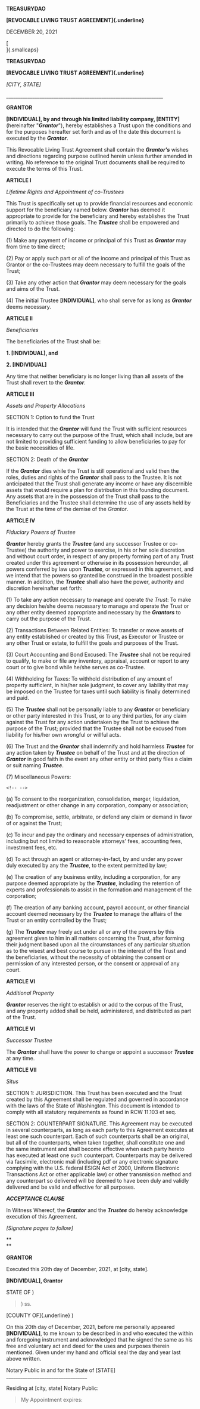 **TREASURYDAO**

**[REVOCABLE LIVING TRUST AGREEMENT]{.underline}**

DECEMBER 20, 2021

[\
]{.smallcaps}

**TREASURYDAO**

**[REVOCABLE LIVING TRUST AGREEMENT]{.underline}**

*\[CITY, STATE\]*

\_\_\_\_\_\_\_\_\_\_\_\_\_\_\_\_\_\_\_\_\_\_\_\_\_\_\_\_\_\_\_\_\_\_\_\_\_\_\_\_\_\_\_\_\_\_\_\_\_\_\_\_\_\_\_\_\_\_\_\_\_\_\_\_\_\_

**GRANTOR**

**\[INDIVIDUAL\], by and through his limited liability company,
\[ENTITY\]** (hereinafter "***Grantor***"), hereby establishes a Trust
upon the conditions and for the purposes hereafter set forth and as of
the date this document is executed by the ***Grantor***.

This Revocable Living Trust Agreement shall contain the ***Grantor's***
wishes and directions regarding purpose outlined herein unless further
amended in writing. No reference to the original Trust documents shall
be required to execute the terms of this Trust.

**ARTICLE I**

*Lifetime Rights and Appointment of co-Trustees*

This Trust is specifically set up to provide financial resources and
economic support for the beneficiary named below. ***Grantor*** has
deemed it appropriate to provide for the beneficiary and hereby
establishes the Trust primarily to achieve those goals. The
***Trustee*** shall be empowered and directed to do the following:

(1) Make any payment of income or principal of this Trust as
    ***Grantor*** may from time to time direct;

(2) Pay or apply such part or all of the income and principal of this
    Trust as Grantor or the co-Trustees may deem necessary to fulfill
    the goals of the Trust;

(3) Take any other action that ***Grantor*** may deem necessary for the
    goals and aims of the Trust.

(4) The initial Trustee **\[INDIVIDUAL\]**, who shall serve for as long
    as ***Grantor*** deems necessary.

**ARTICLE II**

*Beneficiaries*

The beneficiaries of the Trust shall be:

**1. \[INDIVIDUAL\], and**

**2. \[INDIVIDUAL\]**

Any time that neither beneficiary is no longer living than all assets of
the Trust shall revert to the ***Grantor***.

**ARTICLE III**

*Assets and Property Allocations*

SECTION 1: Option to fund the Trust

It is intended that the ***Grantor*** will fund the Trust with
sufficient resources necessary to carry out the purpose of the Trust,
which shall include, but are not limited to providing sufficient funding
to allow beneficiaries to pay for the basic necessities of life.

SECTION 2: Death of the ***Grantor***

If the ***Grantor*** dies while the Trust is still operational and valid
then the roles, duties and rights of the ***Grantor*** shall pass to the
Trustee. It is not anticipated that the Trust shall generate any income
or have any discernible assets that would require a plan for
distribution in this founding document. Any assets that are in the
possession of the Trust shall pass to the Beneficiaries and the Trustee
shall determine the use of any assets held by the Trust at the time of
the demise of the *Grantor*.

**ARTICLE IV**

*Fiduciary Powers of Trustee*

***Grantor*** hereby grants the ***Trustee*** (and any successor Trustee
or co-Trustee) the authority and power to exercise, in his or her sole
discretion and without court order, in respect of any property forming
part of any Trust created under this agreement or otherwise in its
possession hereunder, all powers conferred by law upon ***Trustee***, or
expressed in this agreement, and we intend that the powers so granted be
construed in the broadest possible manner. In addition, the
***Trustee*** shall also have the power, authority and discretion
hereinafter set forth:

(1) To take any action necessary to manage and operate *the Trust*: To
    make any decision he/she deems necessary to manage and operate *the
    Trust* or any other entity deemed appropriate and necessary by the
    ***Grantors*** to carry out the purpose of the Trust.

(2) Transactions Between Related Entities: To transfer or move assets of
    any entity established or created by this Trust, as Executor or
    Trustee or any other Trust or estate, to fulfill the goals and
    purposes of the Trust.

(3) Court Accounting and Bond Excused: The ***Trustee*** shall not be
    required to qualify, to make or file any inventory, appraisal,
    account or report to any court or to give bond while he/she serves
    as co-Trustee.

(4) Withholding for Taxes: To withhold distribution of any amount of
    property sufficient, in his/her sole judgment, to cover any
    liability that may be imposed on the Trustee for taxes until such
    liability is finally determined and paid.

(5) The ***Trustee*** shall not be personally liable to any
    ***Grantor*** or beneficiary or other party interested in this
    Trust, or to any third parties, for any claim against the Trust for
    any action undertaken by the Trust to achieve the purpose of the
    Trust; provided that the Trustee shall not be excused from liability
    for his/her own wrongful or willful acts.

(6) The Trust and the ***Grantor*** shall indemnify and hold harmless
    ***Trustee*** for any action taken by ***Trustee*** on behalf of the
    Trust and at the direction of ***Grantor*** in good faith in the
    event any other entity or third party files a claim or suit naming
    ***Trustee***.

(7) Miscellaneous Powers:

```{=html}
<!-- -->
```
(a) To consent to the reorganization, consolidation, merger,
    liquidation, readjustment or other change in any corporation,
    company or association;

(b) To compromise, settle, arbitrate, or defend any claim or demand in
    favor of or against the Trust;

(c) To incur and pay the ordinary and necessary expenses of
    administration, including but not limited to reasonable attorneys'
    fees, accounting fees, investment fees, etc.

(d) To act through an agent or attorney-in-fact, by and under any power
    duly executed by any the ***Trustee***, to the extent permitted by
    law;

(e) The creation of any business entity, including a corporation, for
    any purpose deemed appropriate by the ***Trustee***, including the
    retention of experts and professionals to assist in the formation
    and management of the corporation;

(f) The creation of any banking account, payroll account, or other
    financial account deemed necessary by the ***Trustee*** to manage
    the affairs of the Trust or an entity controlled by the Trust;

(g) The ***Trustee*** may freely act under all or any of the powers by
    this agreement given to him in all matters concerning the Trust,
    after forming their judgment based upon all the circumstances of any
    particular situation as to the wisest and best course to pursue in
    the interest of the Trust and the beneficiaries, without the
    necessity of obtaining the consent or permission of any interested
    person, or the consent or approval of any court.

**ARTICLE VI**

*Additional Property*

***Grantor*** reserves the right to establish or add to the corpus of
the Trust, and any property added shall be held, administered, and
distributed as part of the Trust.

**ARTICLE VI**

*Successor Trustee*

The ***Grantor*** shall have the power to change or appoint a successor
***Trustee*** at any time.

**ARTICLE VII**

*Situs*

SECTION 1: JURISDICTION. This Trust has been executed and the Trust
created by this Agreement shall be regulated and governed in accordance
with the laws of the State of Washington. This document is intended to
comply with all statutory requirements as found in RCW 11.103 et seq.

SECTION 2: COUNTERPART SIGNATURE. This Agreement may be executed in
several counterparts, as long as each party to this Agreement executes
at least one such counterpart. Each of such counterparts shall be an
original, but all of the counterparts, when taken together, shall
constitute one and the same instrument and shall become effective when
each party hereto has executed at least one such counterpart.
Counterparts may be delivered via facsimile, electronic mail (including
pdf or any electronic signature complying with the U.S. federal ESIGN
Act of 2000, Uniform Electronic Transactions Act or other applicable
law) or other transmission method and any counterpart so delivered will
be deemed to have been duly and validly delivered and be valid and
effective for all purposes.

***ACCEPTANCE CLAUSE***

In Witness Whereof, the ***Grantor*** and the ***Trustee*** do hereby
acknowledge execution of this Agreement.

*\[Signature pages to follow\]*

**\
**

**GRANTOR**

Executed this 20th day of December, 2021, at \[city, state\].

**\[INDIVIDUAL\], Grantor**

STATE OF )

> ) ss.

[COUNTY OF]{.underline} )

On this 20th day of December, 2021, before me personally appeared
**\[INDIVIDUAL\]**, to me known to be described in and who executed the
within and foregoing instrument and acknowledged that he signed the same
as his free and voluntary act and deed for the uses and purposes therein
mentioned. Given under my hand and official seal the day and year last
above written.

Notary Public in and for the State of \[STATE\]
\_\_\_\_\_\_\_\_\_\_\_\_\_\_\_\_\_\_\_\_\_\_\_\_\_\_\_\_\_\_\_\_\_\_

Residing at \[city, state\] Notary Public:

> My Appointment expires:
